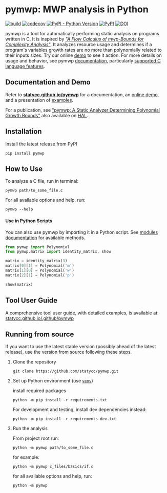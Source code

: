 # pymwp: MWP analysis in Python

[![build](https://github.com/statycc/pymwp/actions/workflows/build.yaml/badge.svg)](https://github.com/statycc/pymwp/actions/workflows/build.yaml)
[![codecov](https://codecov.io/gh/statycc/pymwp/branch/main/graph/badge.svg?token=4v3zRbkAjM)](https://codecov.io/gh/statycc/pymwp)
[![PyPI - Python Version](https://img.shields.io/pypi/pyversions/pymwp)](https://pypi.org/project/pymwp/)
[![PyPI](https://img.shields.io/pypi/v/pymwp)](https://pypi.org/project/pymwp/)
[![DOI](https://zenodo.org/badge/DOI/10.5281/zenodo.7879822.svg)](https://doi.org/10.5281/zenodo.7879822)


<!--
    do not remove start and end comments (e.g. "include-start", "include-end").
    They are markers for what to include in the docs, but feel free to edit 
    the inner content.
-->

<!--desc-start-->

pymwp is a tool for automatically performing static analysis on programs written in C.
It is inspired by [_"A Flow Calculus of mwp-Bounds for Complexity Analysis"_](https://doi.org/10.1145/1555746.1555752).
It analyzes resource usage and determines if a program's variables growth rates are no more than polynomially related to
their inputs sizes.
Try our online [demo](https://statycc.github.io/pymwp/demo/) to see it action.
For more details on usage and behavior, see pymwp [documentation](https://statycc.github.io/pymwp/),
particularly [supported C language features](https://statycc.github.io/pymwp/features/).

<!--desc-end--> 

## Documentation and Demo

Refer to **[statycc.github.io/pymwp](https://statycc.github.io/pymwp/)** for a documentation,
an [online demo](https://statycc.github.io/pymwp/demo/), and a presentation
of [examples](https://statycc.github.io/pymwp/examples/).

For a publication, see ["pymwp: A Static Analyzer Determining Polynomial Growth Bounds"](http://doi.org/10.1007/978-3-031-45332-8_14)
also available on [HAL](https://hal.science/hal-03269121v4/document).

<!--include-start-->

## Installation

Install the latest release from PyPI

```
pip install pymwp
```

## How to Use

To analyze a C file, run in terminal:

```
pymwp path/to_some_file.c
```

For all available options and help, run:

```
pymwp --help
```

<h4>Use in Python Scripts</h4>

You can also use pymwp by importing it in a Python script.
See [modules documentation](https://statycc.github.io/pymwp/analysis/) for available methods.

```python
from pymwp import Polynomial
from pymwp.matrix import identity_matrix, show

matrix = identity_matrix(3)
matrix[0][1] = Polynomial('m')
matrix[1][0] = Polynomial('w')
matrix[2][1] = Polynomial('p')

show(matrix)
```

## Tool User Guide

A comprehensive tool user guide, with detailed examples, is available at:
[statycc.github.io/.github/pymwp](https://statycc.github.io/.github/pymwp)


## Running from source

If you want to use the latest stable version (possibly ahead of the latest release), use the version from source
following these steps.

1. Clone the repository

    ```
    git clone https://github.com/statycc/pymwp.git
    ``` 

2. Set up Python environment (use [`venv`](https://docs.python.org/3/library/venv.html))

    install required packages

    ```
    python -m pip install -r requirements.txt
    ``` 

    For development and testing, install dev dependencies instead:

    ```
    python -m pip install -r requirements-dev.txt
    ```

3. Run the analysis

    From project root run:

    ```
    python -m pymwp path/to_some_file.c
    ```

    for example:

    ```
    python -m pymwp c_files/basics/if.c
    ```

    for all available options and help, run:

    ```
    python -m pymwp
    ```

<!--include-end--> 
